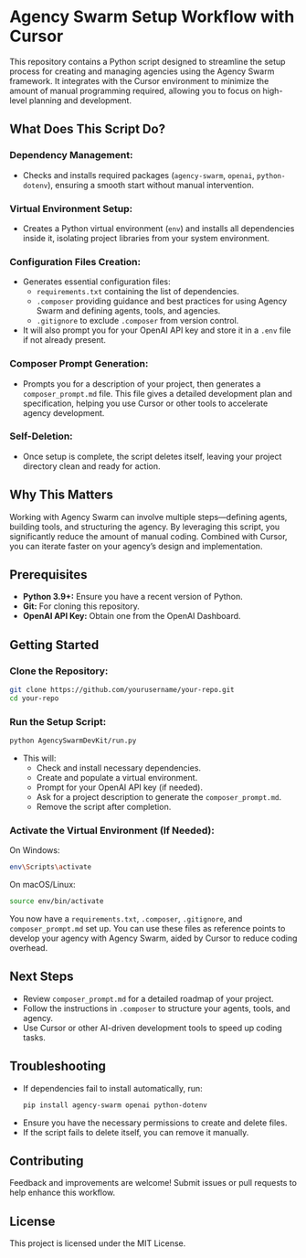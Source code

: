 # Agency Swarm Setup Workflow with Cursor

This repository contains a Python script designed to streamline the setup process for creating and managing agencies using the Agency Swarm framework. It integrates with the Cursor environment to minimize the amount of manual programming required, allowing you to focus on high-level planning and development.

## What Does This Script Do?

### Dependency Management:
- Checks and installs required packages (`agency-swarm`, `openai`, `python-dotenv`), ensuring a smooth start without manual intervention.

### Virtual Environment Setup:
- Creates a Python virtual environment (`env`) and installs all dependencies inside it, isolating project libraries from your system environment.

### Configuration Files Creation:
- Generates essential configuration files:
  - `requirements.txt` containing the list of dependencies.
  - `.composer` providing guidance and best practices for using Agency Swarm and defining agents, tools, and agencies.
  - `.gitignore` to exclude `.composer` from version control.
- It will also prompt you for your OpenAI API key and store it in a `.env` file if not already present.

### Composer Prompt Generation:
- Prompts you for a description of your project, then generates a `composer_prompt.md` file. This file gives a detailed development plan and specification, helping you use Cursor or other tools to accelerate agency development.

### Self-Deletion:
- Once setup is complete, the script deletes itself, leaving your project directory clean and ready for action.

## Why This Matters
Working with Agency Swarm can involve multiple steps—defining agents, building tools, and structuring the agency. By leveraging this script, you significantly reduce the amount of manual coding. Combined with Cursor, you can iterate faster on your agency’s design and implementation.

## Prerequisites
- **Python 3.9+:** Ensure you have a recent version of Python.
- **Git:** For cloning this repository.
- **OpenAI API Key:** Obtain one from the OpenAI Dashboard.

## Getting Started

### Clone the Repository:
```bash
git clone https://github.com/yourusername/your-repo.git
cd your-repo
```

### Run the Setup Script:
```bash
python AgencySwarmDevKit/run.py
```
- This will:
  - Check and install necessary dependencies.
  - Create and populate a virtual environment.
  - Prompt for your OpenAI API key (if needed).
  - Ask for a project description to generate the `composer_prompt.md`.
  - Remove the script after completion.

### Activate the Virtual Environment (If Needed):

On Windows:
```bash
env\Scripts\activate
```

On macOS/Linux:
```bash
source env/bin/activate
```

You now have a `requirements.txt`, `.composer`, `.gitignore`, and `composer_prompt.md` set up. You can use these files as reference points to develop your agency with Agency Swarm, aided by Cursor to reduce coding overhead.

## Next Steps
- Review `composer_prompt.md` for a detailed roadmap of your project.
- Follow the instructions in `.composer` to structure your agents, tools, and agency.
- Use Cursor or other AI-driven development tools to speed up coding tasks.

## Troubleshooting
- If dependencies fail to install automatically, run:
  ```bash
  pip install agency-swarm openai python-dotenv
  ```
- Ensure you have the necessary permissions to create and delete files.
- If the script fails to delete itself, you can remove it manually.

## Contributing
Feedback and improvements are welcome! Submit issues or pull requests to help enhance this workflow.

## License
This project is licensed under the MIT License.